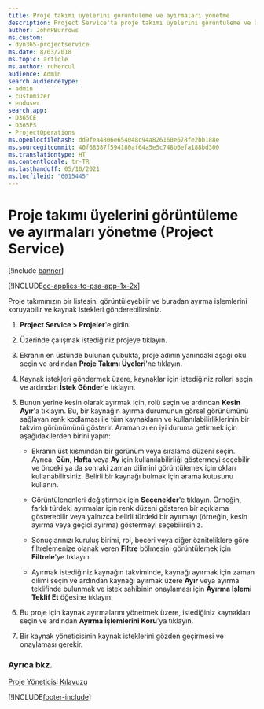 ```yaml
---
title: Proje takımı üyelerini görüntüleme ve ayırmaları yönetme
description: Project Service'ta proje takımı üyelerini görüntüleme ve ayırmaları yönetme
author: JohnPBurrows
ms.custom:
- dyn365-projectservice
ms.date: 8/03/2018
ms.topic: article
ms.author: ruhercul
audience: Admin
search.audienceType:
- admin
- customizer
- enduser
search.app:
- D365CE
- D365PS
- ProjectOperations
ms.openlocfilehash: dd9fea4806e654048c94a826160e678fe2bb188e
ms.sourcegitcommit: 40f68387f594180af64a5e5c748b6efa188bd300
ms.translationtype: HT
ms.contentlocale: tr-TR
ms.lasthandoff: 05/10/2021
ms.locfileid: "6015445"
---
```

# <a name="view-project-team-members-and-manage-bookings-project-service"></a>Proje takımı üyelerini görüntüleme ve ayırmaları yönetme (Project Service)

[!include [banner](../includes/psa-now-project-operations.md)]

[!INCLUDE[cc-applies-to-psa-app-1x-2x](../includes/cc-applies-to-psa-app-1x-2x.md)]

Proje takımınızın bir listesini görüntüleyebilir ve buradan ayırma işlemlerini koruyabilir ve kaynak istekleri gönderebilirsiniz.  
  
1.  **Project Service > Projeler**'e gidin.  
  
2.  Üzerinde çalışmak istediğiniz projeye tıklayın.  
  
3.  Ekranın en üstünde bulunan çubukta, proje adının yanındaki aşağı oku seçin ve ardından **Proje Takımı Üyeleri**'ne tıklayın.  
  
4.  Kaynak istekleri göndermek üzere, kaynaklar için istediğiniz rolleri seçin ve ardından **İstek Gönder**'e tıklayın.  
  
5.  Bunun yerine kesin olarak ayırmak için, rolü seçin ve ardından **Kesin Ayır**'a tıklayın. Bu, bir kaynağın ayırma durumunun görsel görünümünü sağlayan renk kodlaması ile tüm kaynakların ve kullanılabilirliklerinin bir takvim görünümünü gösterir. Aramanızı en iyi duruma getirmek için aşağıdakilerden birini yapın:  
  
    -   Ekranın üst kısmından bir görünüm veya sıralama düzeni seçin. Ayrıca, **Gün**, **Hafta** veya **Ay** için kullanılabilirliği göstermeyi seçebilir ve önceki ya da sonraki zaman dilimini görüntülemek için okları kullanabilirsiniz. Belirli bir kaynağı bulmak için arama kutusunu kullanın.  
  
    -   Görüntülenenleri değiştirmek için **Seçenekler**'e tıklayın. Örneğin, farklı türdeki ayırmalar için renk düzeni gösteren bir açıklama gösterebilir veya yalnızca belirli türdeki bir ayırmayı (örneğin, kesin ayırma veya geçici ayırma) göstermeyi seçebilirsiniz.  
  
    -   Sonuçlarınızı kuruluş birimi, rol, beceri veya diğer özniteliklere göre filtrelemenize olanak veren **Filtre** bölmesini görüntülemek için **Filtrele**'ye tıklayın.  
  
    -   Ayırmak istediğiniz kaynağın takviminde, kaynağı ayırmak için zaman dilimi seçin ve ardından kaynağı ayırmak üzere **Ayır** veya ayırma teklifinde bulunmak ve istek sahibinin onaylaması için **Ayırma İşlemi Teklif Et** öğesine tıklayın.  
  
6.  Bu proje için kaynak ayırmalarını yönetmek üzere, istediğiniz kaynakları seçin ve ardından **Ayırma İşlemlerini Koru**'ya tıklayın.  
  
7.  Bir kaynak yöneticisinin kaynak isteklerini gözden geçirmesi ve onaylaması gerekir.  
  
### <a name="see-also"></a>Ayrıca bkz.  
 [Proje Yöneticisi Kılavuzu](../psa/project-manager-guide.md)


[!INCLUDE[footer-include](../includes/footer-banner.md)]